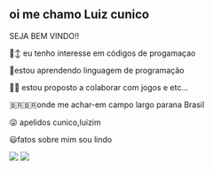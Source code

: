 ## oi me chamo Luiz cunico 
SEJA BEM VINDO!!

 🙂‍↕️ eu tenho interesse em códigos de progamaçao
  
 🤯estou aprendendo linguagem de programação
  
  😶‍🌫️ estou proposto a  colaborar com jogos e etc...

  🇧🇷🇧🇷onde me achar-em campo largo parana Brasil

  😜 apelidos  cunico,luizim

😃fatos sobre mim  sou lindo

![](https://media.giphy.com/media/U6buRc7gK58mZytxqZ/giphy.gif?cid=82a1493bgu9wikdkbo5lb0nud2urohm1f06c3ak14mo2em2c&ep=v1_stickers_trending&rid=giphy.gif&ct=s)
![](https://media.giphy.com/media/2dQ3FMaMFccpi/giphy.gif?cid=790b7611ohhbwn081wt225pzmtiil9y9tcubpp3jh4mk0lnl&ep=v1_gifs_trending&rid=giphy.gif&ct=g)
